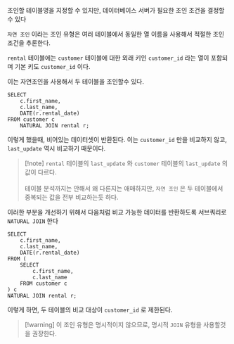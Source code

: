 
조인할 테이블명을 지정할 수 있지만, 데이터베이스 서버가 필요한 조인 조건을 결정할 수 있다

`자연 조인` 이라는 조인 유형은 여러 테이블에서 동일한 열 이름을 사용해서 적절한 조인 조건을 추론한다.

`rental` 테이블에는 `customer` 테이블에 대한 외래 키인 `customer_id` 라는 열이 포함되며 기본 키도 `customer_id` 이다.

이는 자연조인을 사용해서 두 테이블을 조인할수 있다.

```mysql
SELECT
	c.first_name,
	c.last_name,
	DATE(r.rental_date)
FROM customer c
	NATURAL JOIN rental r;
```

이렇게 했을때, 비어있는 데이터셋이 반환된다.
이는 `customer_id` 만을 비교하지 않고, `last_update` 역시 비교하기 때문이다.

>[!note] `rental` 테이블의 `last_update` 와 `customer` 테이블의 `last_update` 의 값이 다르다.<br><br>테이블 분석까지는 안해서 왜 다른지는 애매하지만, `자연 조인` 은 두 테이블에서 중복되는 값을 전부 비교하는듯 하다.

이러한 부분을 개선하기 위해서 다음처럼 비교 가능한 데이터를 반환하도록 서브쿼리로 `NATURAL JOIN` 한다 

```mysql
SELECT
	c.first_name,
	c.last_name,
	DATE(r.rental_date)
FROM (
	SELECT
		c.first_name,
		c.last_name
	FROM customer c
) c
NATURAL JOIN rental r;

```

이렇게 하면, 두 테이블의 비교 대상이 `customer_id` 로 제한된다.

>[!warning] 이 조인 유형은 명시적이지 않으므로, 명시적 `JOIN` 유형을 사용할것을 권장한다.

